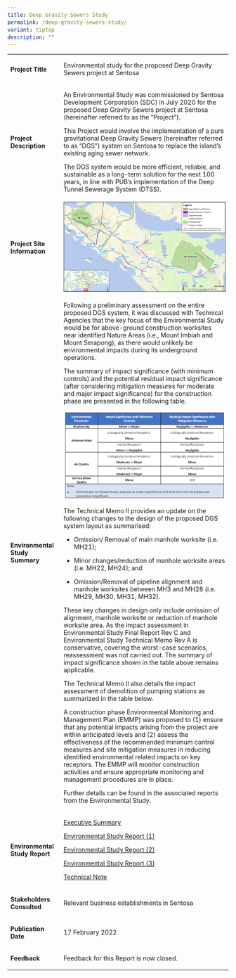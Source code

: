```yaml
---
title: Deep Gravity Sewers Study
permalink: /deep-gravity-sewers-study/
variant: tiptap
description: ""
---
```

<table style="minWidth: 50px">
<colgroup>
<col>
<col>
</colgroup>
<tbody>
<tr>
<td rowspan="1" colspan="1">
<p><strong>Project Title</strong>
</p>
</td>
<td rowspan="1" colspan="1">
<p>Environmental study for the proposed Deep Gravity Sewers project at Sentosa</p>
</td>
</tr>
<tr>
<td rowspan="1" colspan="1">
<p><strong>Project Description</strong>
</p>
</td>
<td rowspan="1" colspan="1">
<p>An Environmental Study was commissioned by Sentosa Development Corporation
(SDC) in July 2020 for the proposed Deep Gravity Sewers project at Sentosa
(hereinafter referred to as the “Project”).</p>
<p></p>
<p>This Project would involve the implementation of a pure gravitational
Deep Gravity Sewers (hereinafter referred to as “DGS”) system on Sentosa
to replace the island’s existing aging sewer network.</p>
<p></p>
<p>The DGS system would be more efficient, reliable, and sustainable as a
long-term solution for the next 100 years, in line with PUB’s implementation
of the Deep Tunnel Sewerage System (DTSS).</p>
<p></p>
</td>
</tr>
<tr>
<td rowspan="1" colspan="1">
<p><strong>Project Site Information</strong>
</p>
</td>
<td rowspan="1" colspan="1">
<div class="isomer-image-wrapper">
<img style="width: 100%" height="auto" width="100%" alt="" src="/images/eia/Figure_SDC_EIA_Webpage.jpg">
</div>
</td>
</tr>
<tr>
<td rowspan="1" colspan="1">
<p><strong>Environmental Study Summary</strong>
</p>
</td>
<td rowspan="1" colspan="1">
<p>Following a preliminary assessment on the entire proposed DGS system,
it was discussed with Technical Agencies that the key focus of the Environmental
Study would be for above-ground construction worksites near identified
Nature Areas (i.e., Mount Imbiah and Mount Serapong), as there would unlikely
be environmental impacts during its underground operations.</p>
<p></p>
<p>The summary of impact significance (with minimum controls) and the potential
residual impact significance (after considering mitigation measures for
moderate and major impact significance) for the construction phase are
presented in the following table.</p>
<p></p>
<p></p>
<div class="isomer-image-wrapper">
<img style="width: 100%" height="auto" width="100%" alt="" src="/images/eia/summary table of impacts.png">
</div>
<p></p>
<p>The Technical Memo II provides an update on the following changes to the
design of the proposed DGS system layout as summarised:</p>
<ul data-tight="true" class="tight">
<li>
<p>Omission/ Removal of main manhole worksite (i.e. MH21);</p>
</li>
<li>
<p>Minor changes/reduction of manhole worksite areas (i.e. MH22, MH24); and</p>
</li>
<li>
<p>Omission/Removal of pipeline alignment and manhole worksites between MH3
and MH28 (i.e. MH29, MH30, MH31, MH32).</p>
</li>
</ul>
<p></p>
<p>These key changes in design only include omission of alignment, manhole
worksite or reduction of manhole worksite area. As the impact assessment
in Environmental Study Final Report Rev C and Environmental Study Technical
Memo Rev A is conservative, covering the worst-case scenarios, reassessment
was not carried out. The summary of impact significance shown in the table
above remains applicable.</p>
<p></p>
<p>The Technical Memo II also details the impact assessment of demolition
of pumping stations as summarized in the table below.</p>
<p></p>
<p></p>
<p></p>
<p>A construction phase Environmental Monitoring and Management Plan (EMMP)
was proposed to (1) ensure that any potential impacts arising from the
project are within anticipated levels and (2) assess the effectiveness
of the recommended minimum control measures and site mitigation measures
in reducing identified environmental related impacts on key receptors.
The EMMP will monitor construction activities and ensure appropriate monitoring
and management procedures are in place.</p>
<p></p>
<p>Further details can be found in the associated reports from the Environmental
Study.</p>
<p></p>
</td>
</tr>
<tr>
<td rowspan="1" colspan="1">
<p><strong>Environmental Study Report</strong>
</p>
</td>
<td rowspan="1" colspan="1">
<p><a href="https://go.gov.sg/sdc-dgs-executive-summary" rel="noopener nofollow" target="_blank">Executive Summary</a>
</p>
<p><a href="https://go.gov.sg/sdc-dgs-evironmental-study-report-1" rel="noopener nofollow" target="_blank">Environmental Study Report (1)</a>
</p>
<p><a href="https://go.gov.sg/sdc-dgs-evironmental-study-report-2" rel="noopener nofollow" target="_blank">Environmental Study Report (2)</a>
</p>
<p><a href="https://go.gov.sg/sdc-dgs-evironmental-study-report-3" rel="noopener nofollow" target="_blank">Environmental Study Report (3)</a>
</p>
<p><a href="https://go.gov.sg/sdc-dgs-technical-memo" rel="noopener nofollow" target="_blank">Technical Note</a>
</p>
</td>
</tr>
<tr>
<td rowspan="1" colspan="1">
<p><strong>Stakeholders Consulted</strong>
</p>
</td>
<td rowspan="1" colspan="1">
<p>Relevant business establishments in Sentosa</p>
</td>
</tr>
<tr>
<td rowspan="1" colspan="1">
<p><strong>Publication Date</strong>
</p>
</td>
<td rowspan="1" colspan="1">
<p>17 February 2022</p>
</td>
</tr>
<tr>
<td rowspan="1" colspan="1">
<p><strong>Feedback</strong>
</p>
</td>
<td rowspan="1" colspan="1">
<p>Feedback for this Report is now closed.</p>
</td>
</tr>
</tbody>
</table>
<p></p>